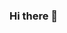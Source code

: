 ### Hi there 👋

<!--
**maestrejorge/maestrejorge** is a ✨ _special_ ✨ repository because its `README.md` (this file) appears on your GitHub profile.
 Iniciando
Here are some ideas to get you started:

- 🔭 I’m currently working on ...
- 🌱 I’m currently learning ...
- 👯 I’m looking to collaborate on ...
- 🤔 I’m looking for help with ...
- 💬 Ask me about ...
- 📫 How to reach me: ...
- 😄 Pronouns: ...
- ⚡ Fun fact: ...
-->
